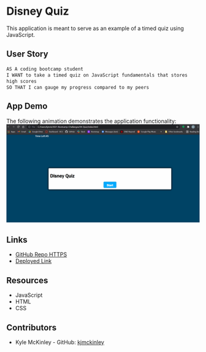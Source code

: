 
# Disney Quiz
This application is meant to serve as an example of a timed quiz using JavaScript.


## User Story

```
AS A coding bootcamp student
I WANT to take a timed quiz on JavaScript fundamentals that stores high scores
SO THAT I can gauge my progress compared to my peers
```

## App Demo
The following animation demonstrates the application functionality:
![code quiz](./assets/quiz-demo.gif)


## Links

* [GitHub Repo HTTPS](https://github.com/kjmckinley/quiz.git)
* [Deployed Link](https://kjmckinley.github.io/quiz/)


## Resources
- JavaScript
- HTML
- CSS

## Contributors
- Kyle McKinley - GitHub: [kjmckinley](https://github.com/kjmckinley)

